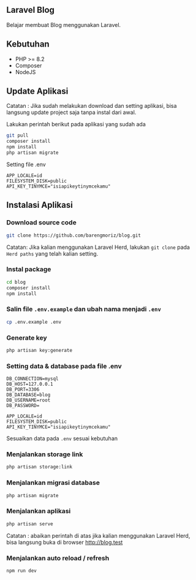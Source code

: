 ## Laravel Blog

Belajar membuat Blog menggunakan Laravel.

## Kebutuhan

-   PHP >= 8.2
-   Composer
-   NodeJS

## Update Aplikasi

Catatan : Jika sudah melakukan download dan setting aplikasi, bisa langsung update project saja tanpa instal dari awal.

Lakukan perintah berikut pada aplikasi yang sudah ada

```bash
git pull
composer install
npm install
php artisan migrate
```

Setting file .env

```
APP_LOCALE=id
FILESYSTEM_DISK=public
API_KEY_TINYMCE="isiapikeytinymcekamu"
```

## Instalasi Aplikasi

### Download source code

```bash
git clone https://github.com/barengmoriz/blog.git
```

Catatan: Jika kalian menggunakan Laravel Herd, lakukan `git clone` pada `Herd paths` yang telah kalian setting.

### Instal package

```bash
cd blog
composer install
npm install
```

### Salin file `.env.example` dan ubah nama menjadi `.env`

```bash
cp .env.example .env
```

### Generate key

```bash
php artisan key:generate
```

### Setting data & database pada file .env

```
DB_CONNECTION=mysql
DB_HOST=127.0.0.1
DB_PORT=3306
DB_DATABASE=blog
DB_USERNAME=root
DB_PASSWORD=

APP_LOCALE=id
FILESYSTEM_DISK=public
API_KEY_TINYMCE="isiapikeytinymcekamu"
```

Sesuaikan data pada `.env` sesuai kebutuhan

### Menjalankan storage link

```bash
php artisan storage:link
```

### Menjalankan migrasi database

```bash
php artisan migrate
```

### Menjalankan aplikasi

```bash
php artisan serve
```

Catatan : abaikan perintah di atas jika kalian menggunakan Laravel Herd, bisa langsung buka di browser http://blog.test

### Menjalankan auto reload / refresh

```bash
npm run dev
```
